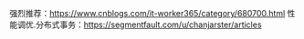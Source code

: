 强烈推荐：https://www.cnblogs.com/it-worker365/category/680700.html
性能调优.分布式事务：https://segmentfault.com/u/chanjarster/articles